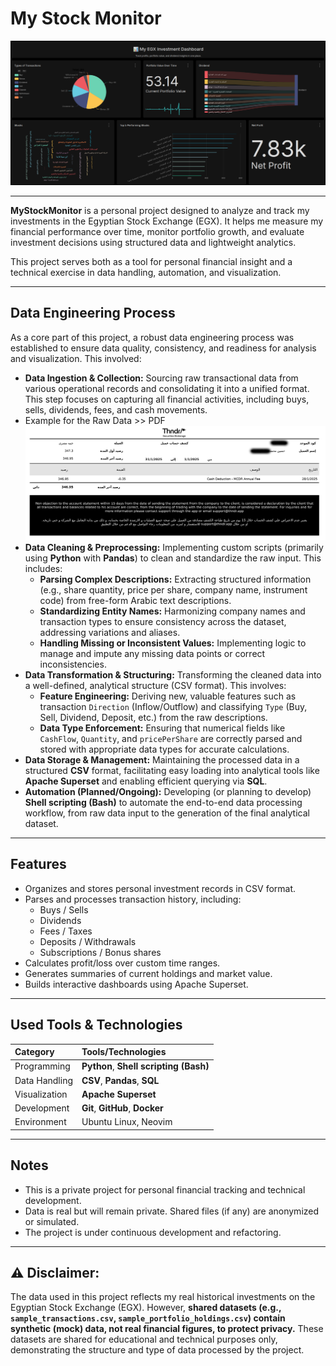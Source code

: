 # My Stock Monitor

![Logo](Dashboard/001.png)

---

**MyStockMonitor** is a personal project designed to analyze and track my investments in the Egyptian Stock Exchange (EGX). It helps me measure my financial performance over time, monitor portfolio growth, and evaluate investment decisions using structured data and lightweight analytics.

This project serves both as a tool for personal financial insight and a technical exercise in data handling, automation, and visualization.

---

## Data Engineering Process

As a core part of this project, a robust data engineering process was established to ensure data quality, consistency, and readiness for analysis and visualization. This involved:

* **Data Ingestion & Collection:** Sourcing raw transactional data from various operational records and consolidating it into a unified format. This step focuses on capturing all financial activities, including buys, sells, dividends, fees, and cash movements.
* Example for the Raw Data >> PDF
![Logo](data/raw_data/Example.png)
* **Data Cleaning & Preprocessing:** Implementing custom scripts (primarily using **Python** with **Pandas**) to clean and standardize the raw input. This includes:
    * **Parsing Complex Descriptions:** Extracting structured information (e.g., share quantity, price per share, company name, instrument code) from free-form Arabic text descriptions.
    * **Standardizing Entity Names:** Harmonizing company names and transaction types to ensure consistency across the dataset, addressing variations and aliases.
    * **Handling Missing or Inconsistent Values:** Implementing logic to manage and impute any missing data points or correct inconsistencies.
* **Data Transformation & Structuring:** Transforming the cleaned data into a well-defined, analytical structure (CSV format). This involves:
    * **Feature Engineering:** Deriving new, valuable features such as transaction `Direction` (Inflow/Outflow) and classifying `Type` (Buy, Sell, Dividend, Deposit, etc.) from the raw descriptions.
    * **Data Type Enforcement:** Ensuring that numerical fields like `CashFlow`, `Quantity`, and `pricePerShare` are correctly parsed and stored with appropriate data types for accurate calculations.
* **Data Storage & Management:** Maintaining the processed data in a structured **CSV** format, facilitating easy loading into analytical tools like **Apache Superset** and enabling efficient querying via **SQL**.
* **Automation (Planned/Ongoing):** Developing (or planning to develop) **Shell scripting (Bash)** to automate the end-to-end data processing workflow, from raw data input to the generation of the final analytical dataset.

---

## Features

-   Organizes and stores personal investment records in CSV format.
-   Parses and processes transaction history, including:
    -   Buys / Sells
    -   Dividends
    -   Fees / Taxes
    -   Deposits / Withdrawals
    -   Subscriptions / Bonus shares
-   Calculates profit/loss over custom time ranges.
-   Generates summaries of current holdings and market value.
-   Builds interactive dashboards using Apache Superset.

---

## Used Tools & Technologies

| Category      | Tools/Technologies                      |
| :------------ | :-------------------------------------- |
| Programming   | **Python**, **Shell scripting (Bash)** |
| Data Handling | **CSV**, **Pandas**, **SQL** |
| Visualization | **Apache Superset** |
| Development   | **Git**, **GitHub**, **Docker** |
| Environment   | Ubuntu Linux, Neovim                    |

---
## Notes

-   This is a private project for personal financial tracking and technical development.
-   Data is real but will remain private. Shared files (if any) are anonymized or simulated.
-   The project is under continuous development and refactoring.

---

## ⚠️ Disclaimer:

The data used in this project reflects my real historical investments on the Egyptian Stock Exchange (EGX). However, **shared datasets (e.g., `sample_transactions.csv`, `sample_portfolio_holdings.csv`) contain synthetic (mock) data, not real financial figures, to protect privacy.** These datasets are shared for educational and technical purposes only, demonstrating the structure and type of data processed by the project.
